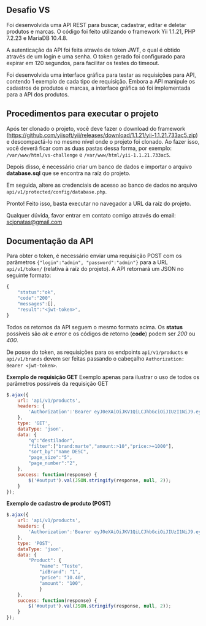 ## Desafio VS

Foi desenvolvida uma API REST para buscar, cadastrar, editar e deletar produtos e marcas. O código foi feito utilizando o framework Yii 1.1.21, PHP 7.2.23 e MariaDB 10.4.8.

A autenticação da API foi feita através de token JWT, o qual é obtido através de um login e uma senha. O token gerado foi configurado para expirar em 120 segundos, para facilitar os testes do timeout.

Foi desenvolvida uma interface gráfica para testar as requisições para API, contendo 1 exemplo de cada tipo de requisição. Embora a API manipule os cadastros de produtos e marcas, a interface gráfica só foi implementada para a API dos produtos.

## Procedimentos para executar o projeto

Após ter clonado o projeto, você deve fazer o download do framework (https://github.com/yiisoft/yii/releases/download/1.1.21/yii-1.1.21.733ac5.zip) e descompactá-lo no mesmo nível onde o projeto foi clonado. Ao fazer isso, você deverá ficar com as duas pastas dessa forma, por exemplo: `/var/www/html/vs-challenge` e `/var/www/html/yii-1.1.21.733ac5`.

Depois disso, é necessário criar um banco de dados e importar o arquivo **database.sql** que se encontra na raíz do projeto.

Em seguida, altere as credenciais de acesso ao banco de dados no arquivo `api/v1/protected/config/database.php`.

Pronto! Feito isso, basta executar no navegador a URL da raíz do projeto.

Qualquer dúvida, favor entrar em contato comigo através do email: scjonatas@gmail.com

## Documentação da API

Para obter o token, é necessário enviar uma requisição POST com os parâmetros `{"login":"admin", "password":"admin"}` para a URL `api/v1/token/` (relativa à raíz do projeto). A API retornará um JSON no seguinte formato:

```javascript
{
    "status":"ok",
    "code":"200",
    "messages":[],
    "result":"<jwt-token>",
}
```

Todos os retornos da API seguem o mesmo formato acima. Os **status** possíveis são *ok* e *error* e os códigos de retorno (**code**) podem ser *200* ou *400*.

De posse do token, as requisições para os endpoints `api/v1/products` e `api/v1/brands` devem ser feitas passando o cabeçalho `Authorization: Bearer <jwt-token>`.

**Exemplo de requisição GET**
Exemplo apenas para ilustrar o uso de todos os parâmetros possíveis da requisição GET

```javascript
$.ajax({
	url: 'api/v1/products',
	headers: {
		'Authorization':'Bearer eyJ0eXAiOiJKV1QiLCJhbGciOiJIUzI1NiJ9.eyJleHAiOjE1NzE2MzI1ODYsImlzcyI6Imh0dHA6XC9cL2xv2FsaG9zdCIsImRhdGEiOnsibG9naW4iOiJhZG1pbiJ9fQ.4LuipnL3GOo5BK_JcBA8VH-j0DWGhhv8Z7P6e7F2glU'
	},
	type: 'GET',
	dataType: 'json',
	data: {
		"q":"destilador",
		"filter":["brand:marte","amount:>10","price:>=1000"],
		"sort_by":"name DESC",
		"page_size":"5",
		"page_number":"2",
	},
	success: function(response) {
		$('#output').val(JSON.stringify(response, null, 2));
	}
});
```

**Exemplo de cadastro de produto (POST)**

```javascript
$.ajax({
	url: 'api/v1/products',
	headers: {
		'Authorization':'Bearer eyJ0eXAiOiJKV1QiLCJhbGciOiJIUzI1NiJ9.eyJleHAiOjE1NzE2MzI1ODYsImlzcyI6Imh0dHA6XC9cL2xvY2FsaG9zdCIsImRhdGEiOnsibG9naW4iOiJhZG1pbiJ9fQ.4LuipnL3GOo5BK_JcBA8VH-j0DWGhhv8Z7P6e7F2glU'
	},
	type: 'POST',
	dataType: 'json',
	data: {
		"Product": {
		    "name": "Teste",
		    "idBrand": "1",
		    "price": "10.40",
		    "amount": "100",
	    	}
	},
	success: function(response) {
		$('#output').val(JSON.stringify(response, null, 2));
	}
});
```
